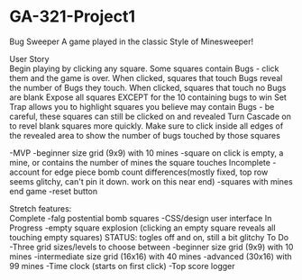 # GA-321-Project1

Bug Sweeper
A game played in the classic Style of Minesweeper!

User Story                
    Begin playing by clicking any square.
    Some squares contain Bugs - click them and the game is over.
    When clicked, squares that touch Bugs reveal the number of Bugs they touch.
    When clicked, squares that touch no Bugs are blank
    Expose all squares EXCEPT for the 10 containing bugs to win
    Set Trap allows you to highlight squares you believe may contain Bugs - be careful, these squares can still be clicked on and revealed
    Turn Cascade on to revel blank squares more quickly. Make sure to click inside all edges of the revealed area to show the number of bugs touched by those squares

 -MVP
     -beginner size grid (9x9) with 10 mines 
     -square on click is empty, a mine, or   contains the number of mines the square touches
    Incomplete
     -account for edge piece bomb count differences(mostly fixed, top row seems glitchy, can't pin it down. work on this near end)
     -squares with mines end game
     -reset button


 Stretch features:    
    Complete
         -falg postential bomb squares
         -CSS/design user interface
    In Progress
         -empty square explosion (clicking an empty square reveals all touching empty squares)
         STATUS: togles off and on, still a bit glitchy
    To Do
        -Three grid sizes/levels to choose between
            -beginner size grid (9x9) with 10 mines
            -intermediate size grid (16x16) with 40 mines
            -advanced (30x16) with 99 mines
        -Time clock (starts on first click)
        -Top score logger

